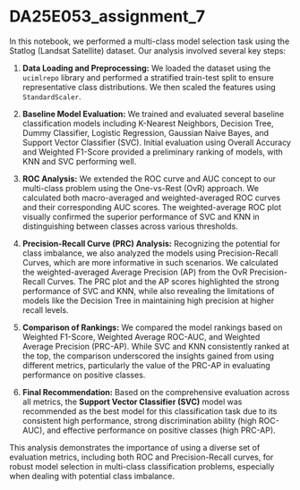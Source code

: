 # DA25E053_assignment_7

In this notebook, we performed a multi-class model selection task using the Statlog (Landsat Satellite) dataset. Our analysis involved several key steps:

1.  **Data Loading and Preprocessing:** We loaded the dataset using the `ucimlrepo` library and performed a stratified train-test split to ensure representative class distributions. We then scaled the features using `StandardScaler`.

2.  **Baseline Model Evaluation:** We trained and evaluated several baseline classification models including K-Nearest Neighbors, Decision Tree, Dummy Classifier, Logistic Regression, Gaussian Naive Bayes, and Support Vector Classifier (SVC). Initial evaluation using Overall Accuracy and Weighted F1-Score provided a preliminary ranking of models, with KNN and SVC performing well.

3.  **ROC Analysis:** We extended the ROC curve and AUC concept to our multi-class problem using the One-vs-Rest (OvR) approach. We calculated both macro-averaged and weighted-averaged ROC curves and their corresponding AUC scores. The weighted-average ROC plot visually confirmed the superior performance of SVC and KNN in distinguishing between classes across various thresholds.

4.  **Precision-Recall Curve (PRC) Analysis:** Recognizing the potential for class imbalance, we also analyzed the models using Precision-Recall Curves, which are more informative in such scenarios. We calculated the weighted-averaged Average Precision (AP) from the OvR Precision-Recall Curves. The PRC plot and the AP scores highlighted the strong performance of SVC and KNN, while also revealing the limitations of models like the Decision Tree in maintaining high precision at higher recall levels.

5.  **Comparison of Rankings:** We compared the model rankings based on Weighted F1-Score, Weighted Average ROC-AUC, and Weighted Average Precision (PRC-AP). While SVC and KNN consistently ranked at the top, the comparison underscored the insights gained from using different metrics, particularly the value of the PRC-AP in evaluating performance on positive classes.

6.  **Final Recommendation:** Based on the comprehensive evaluation across all metrics, the **Support Vector Classifier (SVC)** model was recommended as the best model for this classification task due to its consistent high performance, strong discrimination ability (high ROC-AUC), and effective performance on positive classes (high PRC-AP).

This analysis demonstrates the importance of using a diverse set of evaluation metrics, including both ROC and Precision-Recall curves, for robust model selection in multi-class classification problems, especially when dealing with potential class imbalance.

